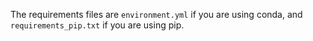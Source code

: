 The requirements files are `environment.yml` if you are using conda, and `requirements_pip.txt` if you are using pip.
